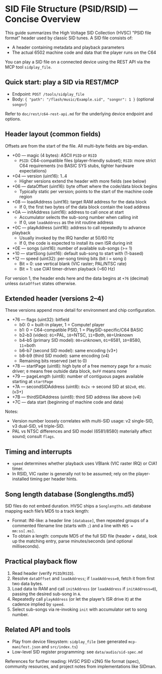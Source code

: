 # SID File Structure (PSID/RSID) — Concise Overview

This guide summarizes the High Voltage SID Collection (HVSC) "PSID file format" header used by classic SID tunes. A SID file consists of:

- A header containing metadata and playback parameters
- The actual 6502 machine code and data that the player runs on the C64

You can play a SID file on a connected device using the REST API via the MCP tool `sidplay_file`.

## Quick start: play a SID via REST/MCP

- Endpoint: `POST /tools/sidplay_file`
- Body: `{ "path": "/flash/music/Example.sid", "songnr": 1 }` (optional `songnr`)

Refer to `doc/rest/c64-rest-api.md` for the underlying device endpoint and options.

## Header layout (common fields)

Offsets are from the start of the file. All multi-byte fields are big-endian.

- +00 — magic (4 bytes): ASCII `PSID` or `RSID`
  - `PSID`: C64-compatible files (player-friendly subset); `RSID`: more strict C64 requirements (no BASIC SYS stubs, tighter hardware expectations)
- +04 — version (uint16): 1..4
  - Higher versions extend the header with more fields (see below)
- +06 — dataOffset (uint16): byte offset where the code/data block begins
  - Typically static per version; points to the start of the machine code region
- +08 — loadAddress (uint16): target RAM address for the data block
  - If 0, the first two bytes of the data block contain the load address
- +0A — initAddress (uint16): address to call once at start
  - Accumulator selects the sub-song number when calling init
  - If 0, use `loadAddress` as the init routine address
- +0C — playAddress (uint16): address to call repeatedly to advance playback
  - Usually invoked by the IRQ handler at 50/60 Hz
  - If 0, the code is expected to install its own ISR during init
- +0E — songs (uint16): number of available sub-songs (>= 1)
- +10 — startSong (uint16): default sub-song to start with (1-based)
- +12 — speed (uint32): per-song timing bits (bit i = song i)
  - Bit = 0: use vertical blank (VIC raster; PAL/NTSC rate)
  - Bit = 1: use CIA1 timer-driven playback (~60 Hz)

For version 1, the header ends here and the data begins at `+76` (decimal) unless `dataOffset` states otherwise.

## Extended header (versions 2–4)

These versions append more detail for environment and chip configuration.

- +76 — flags (uint32): bitfield
  - b0: 0 = built-in player, 1 = Compute! player
  - b1: 0 = C64-compatible PSID, 1 = PlaySID-specific/C64 BASIC
  - b2–b3 (video): `01`=PAL, `10`=NTSC, `11`=Both, `00`=Unknown
  - b4–b5 (primary SID model): `00`=unknown, `01`=6581, `10`=8580, `11`=both
  - b6–b7 (second SID model): same encoding (v3+)
  - b8–b9 (third SID model): same encoding (v4)
  - Remaining bits reserved (set to 0)
- +78 — startPage (uint8): high byte of a free memory page for a music driver; `0` means free outside data block, `0xFF` means none
- +79 — pageLength (uint8): number of contiguous pages available starting at `startPage`
- +7A — secondSIDAddress (uint8): `0x2x` → second SID at `$D2x0`, etc. (v3+)
- +7B — thirdSIDAddress (uint8): third SID address like above (v4)
- +7C — data start (beginning of machine code and data)

Notes:

- Version number loosely correlates with multi-SID usage: v2 single-SID, v3 dual-SID, v4 triple-SID.
- PAL vs NTSC differences and SID model (6581/8580) materially affect sound; consult `flags`.

## Timing and interrupts

- `speed` determines whether playback uses VBlank (VIC raster IRQ) or CIA1 timer.
- In RSID, VIC raster is generally not to be assumed; rely on the player-installed timing per header hints.

## Song length database (Songlengths.md5)

SID files do not embed duration. HVSC ships a `Songlengths.md5` database mapping each file’s MD5 to a track length:

- Format: INI-like: a header line `[database]`, then repeated groups of a commented filename line (starts with `;`) and a line with `MD5 = mm:ss[.ms]`.
- To obtain a length: compute MD5 of the full SID file (header + data), look up the matching entry, parse minutes/seconds (and optional milliseconds).

## Practical playback flow

1) Read header (verify `PSID`/`RSID`).
2) Resolve `dataOffset` and `loadAddress`; if `loadAddress=0`, fetch it from first two data bytes.
3) Load data to RAM and call `initAddress` (or `loadAddress` if `initAddress=0`), passing the desired sub-song in `A`.
4) Repeatedly call `playAddress` (or let the player’s ISR drive it) at the cadence implied by `speed`.
5) Select sub-songs via re-invoking `init` with accumulator set to song number.

## Related API and tools

- Play from device filesystem: `sidplay_file` (see generated `mcp-manifest.json` and `src/index.ts`)
- Low-level SID register programming: see `data/audio/sid-spec.md`

References for further reading: HVSC PSID v2NG file format (spec), community resources, and project notes from implementations like SIDman.
